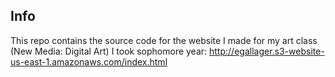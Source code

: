 ## Info ##

This repo contains the source code for the website I made for my art class (New Media: Digital Art) I took sophomore year: http://egallager.s3-website-us-east-1.amazonaws.com/index.html

